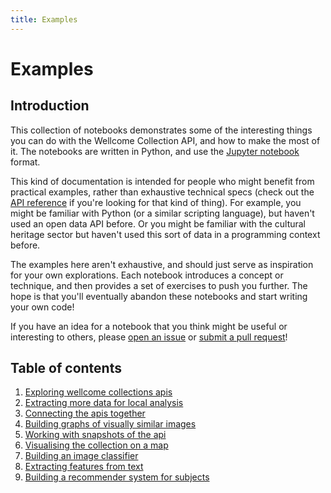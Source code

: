 ```yaml
---
title: Examples
---
```


# Examples
## Introduction

This collection of notebooks demonstrates some of the interesting things you can do with the Wellcome Collection API, and how to make the most of it. The notebooks are written in Python, and use the [Jupyter notebook](https://jupyter.org/)  format.

This kind of documentation is intended for people who might benefit from practical examples, rather than exhaustive technical specs (check out the [API reference](https://developers.wellcomecollection.org/api/catalogue) if you're looking for that kind of thing). For example, you might be familiar with Python (or a similar scripting language), but haven't used an open data API before. Or you might be familiar with the cultural heritage sector but haven't used this sort of data in a programming context before.

The examples here aren't exhaustive, and should just serve as inspiration for your own explorations. Each notebook introduces a concept or technique, and then provides a set of exercises to push you further. The hope is that you'll eventually abandon these notebooks and start writing your own code!

If you have an idea for a notebook that you think might be useful or interesting to others, please [open an issue](https://github.com/wellcomecollection/developers.wellcomecollection.org/issues) or [submit a pull request](https://github.com/wellcomecollection/developers.wellcomecollection.org/pulls)!

## Table of contents

01. [Exploring wellcome collections apis](/docs/examples/exploring-wellcome-collections-apis)
02. [Extracting more data for local analysis](/docs/examples/extracting-more-data-for-local-analysis)
03. [Connecting the apis together](/docs/examples/connecting-the-apis-together)
04. [Building graphs of visually similar images](/docs/examples/building-graphs-of-visually-similar-images)
05. [Working with snapshots of the api](/docs/examples/working-with-snapshots-of-the-api)
06. [Visualising the collection on a map](/docs/examples/visualising-the-collection-on-a-map)
07. [Building an image classifier](/docs/examples/building-an-image-classifier)
08. [Extracting features from text](/docs/examples/extracting-features-from-text)
09. [Building a recommender system for subjects](/docs/examples/building-a-recommender-system-for-subjects)
